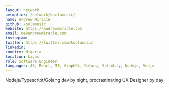 ```yaml
---
layout: network
permalink: /network/koolamusic/
name: Andrew Miracle
github: koolamusic
website: https://andrewmiracle.com
email: me@andrewmiracle.com
instagram:
twitter: https://twitter.com/koolamusic
linkedin:
country: Nigeria
location: Lagos
role: Software Engineer
languages: JS, React, TS, GraphQL, Golang, Solidity, Nodejs, Vuejs
---
```


Nodejs/Typescript/Golang dev by night, procrastinating UX Designer by day
